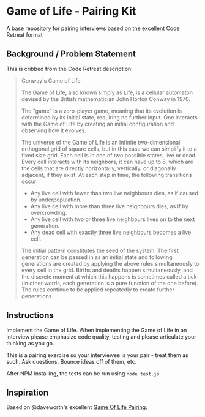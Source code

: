 # Game of Life - Pairing Kit

A base repository for pairing interviews based on the excellent Code Retreat format

## Background / Problem Statement

This is cribbed from the Code Retreat description:

> Conway's Game of Life
>
> The Game of Life, also known simply as Life, is a cellular automaton devised
> by the British mathematician John Horton Conway in 1970.
>
> The "game" is a zero-player game, meaning that its evolution is determined by
> its initial state, requiring no further input. One interacts with the Game of
> Life by creating an initial configuration and observing how it evolves.
>
> The universe of the Game of Life is an infinite two-dimensional orthogonal
> grid of square cells, but in this case we can simplify it to a fixed size
> grid. Each cell is in one of two possible states, live or dead. Every cell
> interacts with its neighbors, it can have up to 8, which are the cells that
> are directly horizontally, vertically, or diagonally adjacent, if they exist.
> At each step in time, the following transitions occur:
>
> * Any live cell with fewer than two live neighbours dies, as if caused by underpopulation.
> * Any live cell with more than three live neighbours dies, as if by overcrowding.
> * Any live cell with two or three live neighbours lives on to the next generation.
> * Any dead cell with exactly three live neighbours becomes a live cell.
>
> The initial pattern constitutes the seed of the system. The first generation
> can be passed in as an initial state and following generations are created by
> applying the above rules simultaneously to every cell in the grid. Births and
> deaths happen simultaneously, and the discrete moment at which this happens is
> sometimes called a tick (in other words, each generation is a pure function of
> the one before). The rules continue to be applied repeatedly to create further
> generations.

## Instructions

Implement the Game of Life. When implementing the Game of Life in an interview
please emphasize code quality, testing and please articulate your thinking as
you go.

This is a pairing exercise so your interviewee is your pair - treat them as
such.  Ask questions.  Bounce ideas off of them, etc.

After NPM installing, the tests can be run using `node test.js`.

## Inspiration

Based on @daveworth's excellent [Game Of Life Pairing](https://github.com/daveworth/game_of_life_pairing).